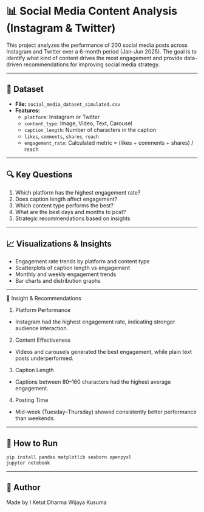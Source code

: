 
# 📊 Social Media Content Analysis (Instagram & Twitter)

This project analyzes the performance of 200 social media posts across Instagram and Twitter over a 6-month period (Jan–Jun 2025). The goal is to identify what kind of content drives the most engagement and provide data-driven recommendations for improving social media strategy.

---

## 📁 Dataset

- **File:** `social_media_dataset_simulated.csv`
- **Features:**
  - `platform`: Instagram or Twitter
  - `content_type`: Image, Video, Text, Carousel
  - `caption_length`: Number of characters in the caption
  - `likes`, `comments`, `shares`, `reach`
  - `engagement_rate`: Calculated metric = (likes + comments + shares) / reach

---

## 🔍 Key Questions

1. Which platform has the highest engagement rate?
2. Does caption length affect engagement?
3. Which content type performs the best?
4. What are the best days and months to post?
5. Strategic recommendations based on insights

---

## 📈 Visualizations & Insights

- Engagement rate trends by platform and content type
- Scatterplots of caption length vs engagement
- Monthly and weekly engagement trends
- Bar charts and distribution graphs

---

🧠 Insight & Recommendations

 1. Platform Performance
- Instagram had the highest engagement rate, indicating stronger audience interaction.

 2. Content Effectiveness
- Videos and carousels generated the best engagement, while plain text posts underperformed.

 3. Caption Length
- Captions between 80–160 characters had the highest average engagement.

 4. Posting Time
- Mid-week (Tuesday–Thursday) showed consistently better performance than weekends.

---

## 📎 How to Run

```bash
pip install pandas matplotlib seaborn openpyxl
jupyter notebook
```

---

## 📄 Author

Made by I Ketut Dharma Wijaya Kusuma 


